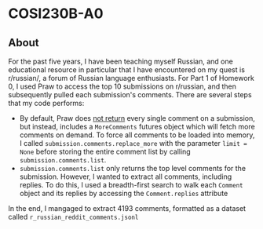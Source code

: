# COSI230B-A0

## About

For the past five years, I have been teaching myself Russian, and one educational resource in particular that I have encountered on my quest is r/russian/, a forum of Russian language enthusiasts. For Part 1 of Homework 0, I used Praw to access the top 10 submissions on r/russian, and then subsequently pulled each submission's comments. There are several steps that my code performs:

* By default, Praw does [not return](https://praw.readthedocs.io/en/stable/tutorials/comments.html) every single comment on a submission, but instead, includes a `MoreComments` futures object which will fetch more comments on demand. To force all comments to be loaded into memory, I called `submission.comments.replace_more` with the parameter `limit = None` before storing the entire comment list by calling `submission.comments.list`. 
* `submission.comments.list` only returns the top level comments for the submission. However, I wanted to extract all comments, including replies. To do this, I used a breadth-first search to walk each `Comment` object and its replies by accessing the `Comment.replies` attribute

In the end, I mangaged to extract 4193 comments, formatted as a dataset called `r_russian_reddit_comments.jsonl`